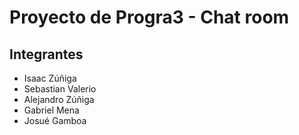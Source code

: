 # Proyecto de Progra3 - Chat room

## Integrantes
- Isaac Zúñiga
- Sebastian Valerio
- Alejandro Zúñiga
- Gabriel Mena
- Josué Gamboa
